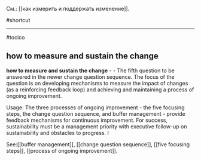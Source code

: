 См.: [[как измерить и поддержать изменение]].

#shortcut




<hr/>

#tocico

## how to measure and sustain the change

<b>how to measure and sustain the change</b> -  - The fifth question to be answered in the newer change question sequence.  The focus of the question is on developing mechanisms to measure the impact of changes (as a reinforcing feedback loop) and achieving and maintaining a process of ongoing improvement.  


Usage: The three processes of ongoing improvement - the five focusing steps, the change question sequence, and buffer management - provide feedback mechanisms for continuous improvement.  For success, sustainability must be a management priority with executive follow-up on sustainability and obstacles to progress. I



See:[[buffer management]], [[change question sequence]], [[five focusing steps]], [[process of ongoing improvement]].    

